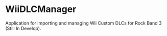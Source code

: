 # WiiDLCManager
Application for importing and managing Wii Custom DLCs for Rock Band 3 (Still In Develop).
